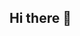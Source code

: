 ## Hi there 👋

<!--
**lakeisha-luvlee/lakeisha-luvlee** is a ✨ _special_ ✨ repository because its `README.md` (this file) appears on your GitHub profile.

Here are some ideas to get you started:

- 🔭 I’m currently working on developing an app with daily self care reminders
- 🌱 I’m currently learning app design
- 👯 I’m looking to collaborate on app development
- 🤔 I’m looking for help with self care
- 💬 Ask me about skin care and self care and shehikes
- 📫 How to reach me: lakeisha@luv-lee.shop
- 😄 Pronouns: she/her
- ⚡ Fun fact: I lead a group called shehikes
-->
